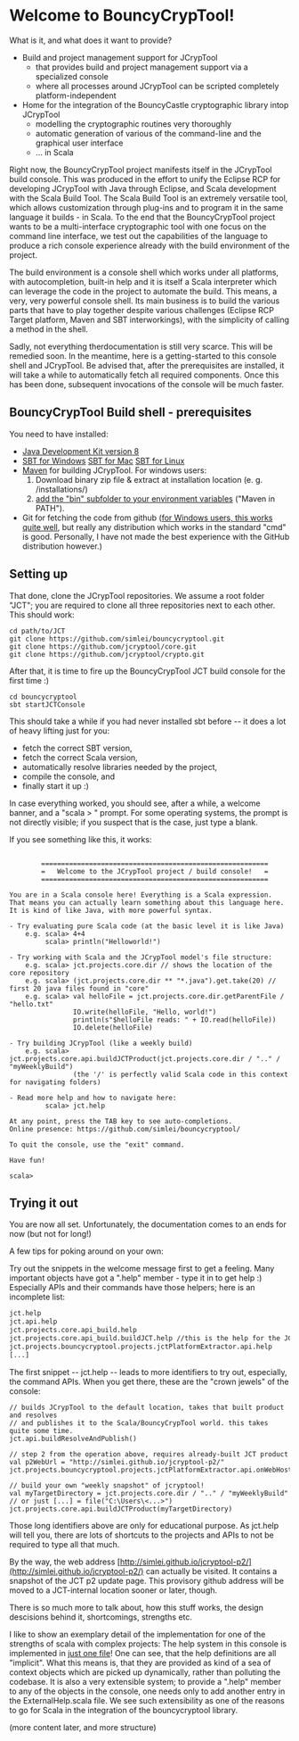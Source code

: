 # Welcome to BouncyCrypTool!

What is it, and what does it want to provide?
 - Build and project management support for JCrypTool
     * that provides build and project management support via a specialized console
     * where all processes around JCrypTool can be scripted completely platform-independent
 - Home for the integration of the BouncyCastle cryptographic library intop JCrypTool
     * modelling the cryptographic routines very thoroughly
     * automatic generation of various of the command-line and the graphical user interface
     * ... in Scala

Right now, the BouncyCrypTool project manifests itself in the JCrypTool build console. This was produced in the
effort to unify the Eclipse RCP for developing JCrypTool with Java through Eclipse, and Scala development with the
Scala Build Tool.
The Scala Build Tool is an extremely versatile tool, which allows customization through plug-ins and to program it
in the same language it builds - in Scala. To the end that the BouncyCrypTool project wants to be a multi-interface
cryptographic tool with one focus on the command line interface, we test out the capabilities of the language to
produce a rich console experience already with the build environment of the project.

The build environment is a console shell which works under all platforms, with autocompletion, built-in help and
it is itself a Scala interpreter which can leverage the code in the project to automate the build. This means, a very, very
powerful console shell. Its main business is to build the various parts that have to play together despite various challenges
(Eclipse RCP Target platform, Maven and SBT interworkings), with the simplicity of calling a method in the shell.

Sadly, not everything therdocumentation is still very scarce. This will be remedied soon. In the meantime, here is a getting-started to
this console shell and JCrypTool. Be advised that, after the prerequisites are installed, it will take a while to automatically fetch
all required components. Once this has been done, subsequent invocations of the console will be much faster.

## BouncyCrypTool Build shell - prerequisites

You need to have installed:
 - [Java Development Kit version 8](http://www.oracle.com/technetwork/java/javase/downloads/jdk8-downloads-2133151.html)
 - [SBT for Windows](http://www.scala-sbt.org/1.0/docs/Installing-sbt-on-Windows.html) [SBT for Mac](http://www.scala-sbt.org/1.0/docs/Installing-sbt-on-Mac.html) [SBT for Linux](http://www.scala-sbt.org/1.0/docs/Installing-sbt-on-Linux.html)
 - [Maven](https://maven.apache.org/download.cgi) for building JCrypTool. For windows users:
    1) Download binary zip file & extract at installation location (e. g. <UserHome>/installations/)
    2) [add the "bin" subfolder to your environment variables](https://maven.apache.org/guides/getting-started/windows-prerequisites.html) ("Maven in PATH").
 - Git for fetching the code from github ([for Windows users, this works quite well](https://git-scm.com/download/win), but really any distribution which works in the standard "cmd" is good. Personally, I have not made the best experience with the GitHub distribution however.)

## Setting up

That done, clone the JCrypTool repositories. We assume a root folder "JCT"; you are required to clone all three repositories next to each other.
This should work: 

```
cd path/to/JCT
git clone https://github.com/simlei/bouncycryptool.git
git clone https://github.com/jcryptool/core.git
git clone https://github.com/jcryptool/crypto.git
```

After that, it is time to fire up the BouncyCrypTool JCT build console for the first time :)

```
cd bouncycryptool
sbt startJCTConsole
```

This should take a while if you had never installed sbt before -- it does a lot of heavy lifting just for you:
 - fetch the correct SBT version, 
 - fetch the correct Scala version, 
 - automatically resolve libraries needed by the project, 
 - compile the console, and
 - finally start it up :)
 
In case everything worked, you should see, after a while, a welcome banner, and a "scala > " prompt.
For some operating systems, the prompt is not directly visible; if you suspect that is the case, just type a blank. 

If you see something like this, it works: 

```

        =========================================================
        =   Welcome to the JCrypTool project / build console!   =
        =========================================================

You are in a Scala console here! Everything is a Scala expression.
That means you can actually learn something about this language here.
It is kind of like Java, with more powerful syntax.

- Try evaluating pure Scala code (at the basic level it is like Java)
    e.g. scala> 4+4
         scala> println("Helloworld!")

- Try working with Scala and the JCrypTool model's file structure:
    e.g. scala> jct.projects.core.dir // shows the location of the core repository
    e.g. scala> (jct.projects.core.dir ** "*.java").get.take(20) // first 20 java files found in "core"
    e.g. scala> val helloFile = jct.projects.core.dir.getParentFile / "hello.txt"
                IO.write(helloFile, "Hello, world!")
                println(s"$helloFile reads: " + IO.read(helloFile))
                IO.delete(helloFile)

- Try building JCrypTool (like a weekly build)
    e.g. scala> jct.projects.core.api.buildJCTProduct(jct.projects.core.dir / ".." / "myWeeklyBuild")
                (the '/' is perfectly valid Scala code in this context for navigating folders)

- Read more help and how to navigate here:
         scala> jct.help

At any point, press the TAB key to see auto-completions.
Online presence: https://github.com/simlei/bouncycryptool/

To quit the console, use the "exit" command.

Have fun!

scala> 
```

## Trying it out

You are now all set.
Unfortunately, the documentation comes to an ends for now (but not for long!)

A few tips for poking around on your own:

Try out the snippets in the welcome message first to get a feeling. 
Many important objects have got a ".help" member - type it in to get help :)
Especially APIs and their commands have those helpers; here is an incomplete list: 

```dtd
jct.help
jct.api.help
jct.projects.core.api_build.help
jct.projects.core.api_build.buildJCT.help //this is the help for the JCT build command; [...].buildJCT() would execute it
jct.projects.bouncycryptool.projects.jctPlatformExtractor.api.help
[...]
```

The first snippet -- jct.help -- leads to more identifiers to try out, especially, the 
command APIs. When you get there, these are the "crown jewels" of the console: 

```
// builds JCrypTool to the default location, takes that built product and resolves
// and publishes it to the Scala/BouncyCrypTool world. this takes quite some time.
jct.api.buildResolveAndPublish()  

// step 2 from the operation above, requires already-built JCT product
val p2WebUrl = "http://simlei.github.io/jcryptool-p2/"
jct.projects.bouncycryptool.projects.jctPlatformExtractor.api.onWebHostedBuild.resolveAndPublish(p2WebUrl) 

// build your own "weekly snapshot" of jcryptool!
val myTargetDirectory = jct.projects.core.dir / ".." / "myWeeklyBuild"  // or just [...] = file("C:\Users\<...>")
jct.projects.core.api.buildJCTProduct(myTargetDirectory)

``` 

Those long identifiers above are only for educational purpose. As jct.help will tell you, 
there are lots of shortcuts to the projects and APIs to not be required to type all that much.

By the way, the web address [http://simlei.github.io/jcryptool-p2/](http://simlei.github.io/jcryptool-p2/)
can actually be visited. It contains a snapshot of the JCT p2 update page. 
This provisory github address will be moved to a JCT-internal location sooner or later, though.

There is so much more to talk about, how this stuff works, the design descisions behind it, shortcomings, strengths etc.

I like to show an exemplary detail of the implementation for one of the strengths of scala with complex projects: 
The help system in this console is implemented in [just one file](https://github.com/simlei/bouncycryptool/blob/master/internal/sbt-jcryptool-manager/src/main/scala/org/jcryptool/consolehelp/ExternalHelp.scala)! 
One can see, that the help definitions are all "implicit". What this means is, that they are provided as kind of a 
sea of context objects which are picked up dynamically, rather than polluting the codebase. It is also a very extensible system; to provide a ".help" 
member to any of the objects in the console, one needs only to add another entry in the ExternalHelp.scala file. We see such extensibility
as one of the reasons to go for Scala in the integration of the bouncycryptool library.

(more content later, and more structure) 